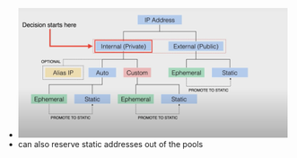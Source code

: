 - ![Screen Shot 2022-12-06 at 4.58.33 PM.png](../assets/Screen_Shot_2022-12-06_at_4.58.33_PM_1670363935296_0.png)
- can also reserve static addresses out of the pools
